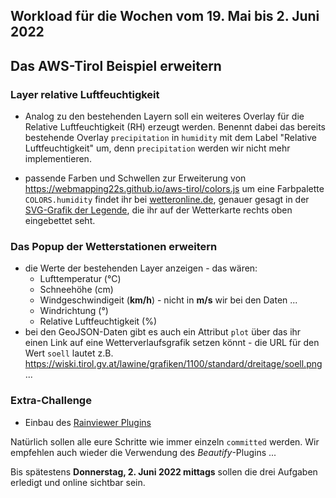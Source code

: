 ## Workload für die Wochen vom 19. Mai bis 2. Juni 2022

## Das AWS-Tirol Beispiel erweitern

### Layer relative Luftfeuchtigkeit

* Analog zu den bestehenden Layern soll ein weiteres Overlay für die Relative Luftfeuchtigkeit (RH) erzeugt werden. Benennt dabei das bereits bestehende Overlay `precipitation` in `humidity` mit dem Label "Relative Luftfeuchtigkeit" um, denn `precipitation` werden wir nicht mehr implementieren.

* passende Farben und Schwellen zur Erweiterung von <https://webmapping22s.github.io/aws-tirol/colors.js> um eine Farbpalette `COLORS.humidity` findet ihr bei [wetteronline.de](https://www.wetteronline.de/?gid=10093&metparaid=RH&pcid=pc_aktuell_local&pid=p_aktuell_local&sid=ColorMap), genauer gesagt in der [SVG-Grafik der Legende](https://st.wetteronline.de/mdr/p_aktuell_local/1.0.159/images/symbology/www/ic_Humidity_390x76.svg), die ihr auf der Wetterkarte rechts oben eingebettet seht.

### Das Popup der Wetterstationen erweitern 

* die Werte der bestehenden Layer anzeigen - das wären:
    * Lufttemperatur (°C)
    * Schneehöhe (cm)
    * Windgeschwindigeit (**km/h**) - nicht in **m/s** wir bei den Daten ...
    * Windrichtung (°)
    * Relative Luftfeuchtigkeit (%)
* bei den GeoJSON-Daten gibt es auch ein Attribut `plot` über das ihr einen Link auf eine Wetterverlaufsgrafik setzen könnt - die URL für den Wert `soell` lautet z.B. <https://wiski.tirol.gv.at/lawine/grafiken/1100/standard/dreitage/soell.png> ...

### Extra-Challenge

* Einbau des [Rainviewer Plugins](https://github.com/mwasil/Leaflet.Rainviewer)

Natürlich sollen alle eure Schritte wie immer einzeln `committed` werden. Wir empfehlen auch wieder die Verwendung des *Beautify*-Plugins ...

Bis spätestens **Donnerstag, 2. Juni 2022 mittags** sollen die drei Aufgaben erledigt und online sichtbar sein.
